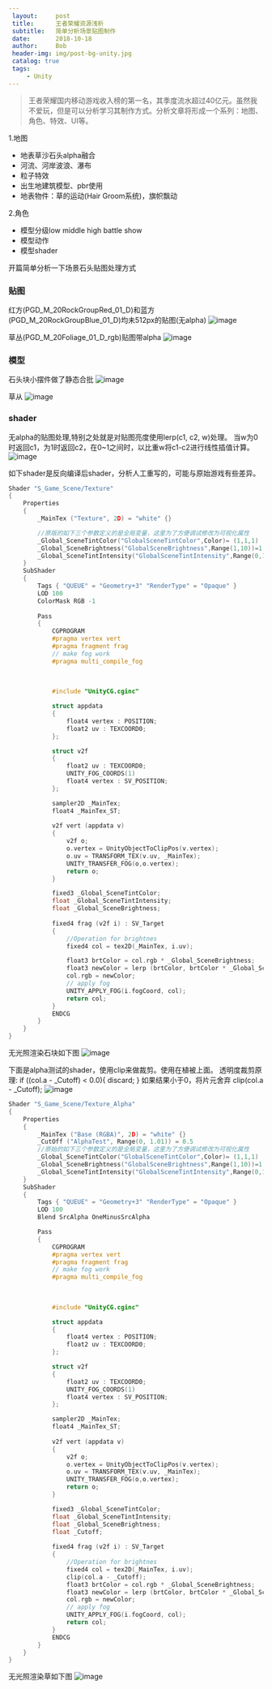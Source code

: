 ```yaml
---
 layout:     post
 title:      王者荣耀资源浅析
 subtitle:   简单分析场景贴图制作
 date:       2018-10-18
 author:     Bob
 header-img: img/post-bg-unity.jpg
 catalog: true
 tags:
     - Unity
---
```


 >王者荣耀国内移动游戏收入榜的第一名，其季度流水超过40亿元。虽然我不爱玩，但是可以分析学习其制作方式。分析文章将形成一个系列：地图、角色、特效、UI等。

1.地图
   + 地表草沙石头alpha融合
   + 河流、河岸波浪、瀑布
   + 粒子特效
   + 出生地建筑模型、pbr使用
   + 地表物件：草的运动(Hair Groom系统)，旗帜飘动

2.角色
   + 模型分级low middle high battle show
   + 模型动作
   + 模型shader

 开篇简单分析一下场景石头贴图处理方式

### 贴图

红方(PGD_M_20RockGroupRed_01_D)和蓝方(PGD_M_20RockGroupBlue_01_D)均未512px的贴图(无alpha)
![image](/img/pos_17.png)

草丛(PGD_M_20Foliage_01_D_rgb)贴图带alpha
![image](/img/pos_22.png)

### 模型

石头块小摆件做了静态合批
![image](/img/pos_18.png)

草从
![image](/img/pos_21.png)

### shader

无alpha的贴图处理,特别之处就是对贴图亮度使用lerp(c1, c2, w)处理。
当w为0时返回c1，为1时返回c2，在0~1之间时，以比重w将c1-c2进行线性插值计算。
![image](/img/pos_16.png)

如下shader是反向编译后shader，分析人工重写的，可能与原始游戏有些差异。
```c
Shader "S_Game_Scene/Texture"
{
	Properties
	{
		_MainTex ("Texture", 2D) = "white" {}

		//原版的如下三个参数定义的是全局变量，这里为了方便调试修改为可视化属性
		_Global_SceneTintColor("GlobalSceneTintColor",Color)= (1,1,1)
		_Global_SceneBrightness("GlobalSceneBrightness",Range(1,10))=1
		_Global_SceneTintIntensity("GlobalSceneTintIntensity",Range(0,1))=1
	}
	SubShader
	{
		Tags { "QUEUE" = "Geometry+3" "RenderType" = "Opaque" }
		LOD 100
		ColorMask RGB -1
		
		Pass
		{
			CGPROGRAM
			#pragma vertex vert
			#pragma fragment frag
			// make fog work
			#pragma multi_compile_fog
			
		
 
			#include "UnityCG.cginc"

			struct appdata
			{
				float4 vertex : POSITION;
				float2 uv : TEXCOORD0;
			};

			struct v2f
			{
				float2 uv : TEXCOORD0;
				UNITY_FOG_COORDS(1)
				float4 vertex : SV_POSITION;
			};

			sampler2D _MainTex;
			float4 _MainTex_ST;
			
			v2f vert (appdata v)
			{
				v2f o;
				o.vertex = UnityObjectToClipPos(v.vertex);
				o.uv = TRANSFORM_TEX(v.uv, _MainTex);
				UNITY_TRANSFER_FOG(o,o.vertex);
				return o;
			}

			fixed3 _Global_SceneTintColor;
			float _Global_SceneTintIntensity;
			float _Global_SceneBrightness;
			
			fixed4 frag (v2f i) : SV_Target
			{
				//Operation for brightnes
				fixed4 col = tex2D(_MainTex, i.uv);

				float3 brtColor = col.rgb * _Global_SceneBrightness;
				float3 newColor = lerp (brtColor, brtColor * _Global_SceneTintColor,_Global_SceneTintIntensity);
				col.rgb = newColor;
				// apply fog
				UNITY_APPLY_FOG(i.fogCoord, col);
				return col;
			}
			ENDCG
		}
	}
}

```

无光照渲染石块如下图
![image](/img/pos_15.png)


下面是alpha测试的shader，使用clip来做裁剪。使用在植被上面。
 透明度裁剪原理:
 if ((col.a - _Cutoff) < 0.0){ discard; }
 如果结果小于0，将片元舍弃
 clip(col.a - _Cutoff);
 ![image](/img/pos_20.png)
```c
Shader "S_Game_Scene/Texture_Alpha"
{
	Properties
	{
		_MainTex ("Base (RGBA)", 2D) = "white" {}
		_CutOff ("AlphaTest", Range(0, 1.01)) = 0.5
		//原始的如下三个参数定义的是全局变量，这里为了方便调试修改为可视化属性
		_Global_SceneTintColor("GlobalSceneTintColor",Color)= (1,1,1)
		_Global_SceneBrightness("GlobalSceneBrightness",Range(1,10))=1
		_Global_SceneTintIntensity("GlobalSceneTintIntensity",Range(0,1))=1
	}
	SubShader
	{
		Tags { "QUEUE" = "Geometry+3" "RenderType" = "Opaque" }
		LOD 100
		Blend SrcAlpha OneMinusSrcAlpha

		Pass
		{
			CGPROGRAM
			#pragma vertex vert
			#pragma fragment frag
			// make fog work
			#pragma multi_compile_fog
			
		
 
			#include "UnityCG.cginc"

			struct appdata
			{
				float4 vertex : POSITION;
				float2 uv : TEXCOORD0;
			};

			struct v2f
			{
				float2 uv : TEXCOORD0;
				UNITY_FOG_COORDS(1)
				float4 vertex : SV_POSITION;
			};

			sampler2D _MainTex;
			float4 _MainTex_ST;
			
			v2f vert (appdata v)
			{
				v2f o;
				o.vertex = UnityObjectToClipPos(v.vertex);
				o.uv = TRANSFORM_TEX(v.uv, _MainTex);
				UNITY_TRANSFER_FOG(o,o.vertex);
				return o;
			}

			fixed3 _Global_SceneTintColor;
			float _Global_SceneTintIntensity;
			float _Global_SceneBrightness;
			float _Cutoff;
			
			fixed4 frag (v2f i) : SV_Target
			{
				//Operation for brightnes
				fixed4 col = tex2D(_MainTex, i.uv);
				clip(col.a - _Cutoff);
				float3 brtColor = col.rgb * _Global_SceneBrightness;
				float3 newColor = lerp (brtColor, brtColor * _Global_SceneTintColor,_Global_SceneTintIntensity);
				col.rgb = newColor;
				// apply fog
				UNITY_APPLY_FOG(i.fogCoord, col);
				return col;
			}
			ENDCG
		}
	}
}
```

无光照渲染草如下图
![image](/img/pos_19.png)



